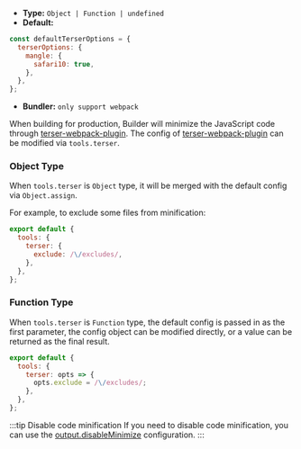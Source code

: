 - **Type:** `Object | Function | undefined`
- **Default:**

```js
const defaultTerserOptions = {
  terserOptions: {
    mangle: {
      safari10: true,
    },
  },
};
```

- **Bundler:** `only support webpack`

When building for production, Builder will minimize the JavaScript code through [terser-webpack-plugin](https://github.com/webpack-contrib/terser-webpack-plugin). The config of [terser-webpack-plugin](https://github.com/webpack-contrib/terser-webpack-plugin) can be modified via `tools.terser`.

### Object Type

When `tools.terser` is `Object` type, it will be merged with the default config via `Object.assign`.

For example, to exclude some files from minification:

```js
export default {
  tools: {
    terser: {
      exclude: /\/excludes/,
    },
  },
};
```

### Function Type

When `tools.terser` is `Function` type, the default config is passed in as the first parameter, the config object can be modified directly, or a value can be returned as the final result.

```js
export default {
  tools: {
    terser: opts => {
      opts.exclude = /\/excludes/;
    },
  },
};
```

:::tip Disable code minification
If you need to disable code minification, you can use the [output.disableMinimize](https://modernjs.dev/builder/en/api/config-output.html#outputdisableminimize) configuration.
:::
